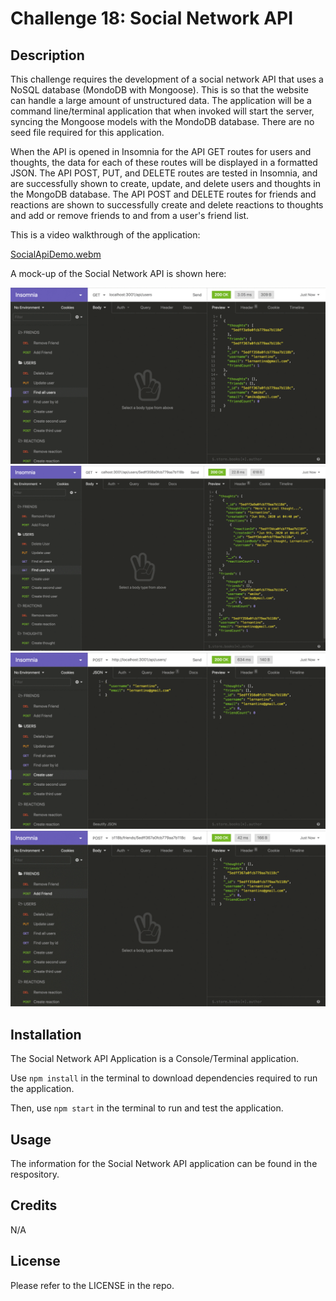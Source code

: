 # Challenge 18: Social Network API

## Description
This challenge requires the development of a social network API that uses a NoSQL database (MondoDB with Mongoose). This is so that the website can handle a large amount of unstructured data. The application will be a command line/terminal application that when invoked will start the server, syncing the Mongoose models with the MondoDB database. There are no seed file required for this application.

When the API is opened in Insomnia for the API GET routes for users and thoughts, the data for each of these routes will be displayed in a formatted JSON. The API POST, PUT, and DELETE routes are tested in Insomnia, and are successfully shown to create, update, and delete users and thoughts in the MongoDB database. The API POST and DELETE routes for friends and reactions are shown to successfully create and delete reactions to thoughts and add or remove friends to and from a user's friend list.

This is a video walkthrough of the application:

[SocialApiDemo.webm](https://github.com/sctwomey/automatic-fiesta/assets/9093766/a282929b-f712-45a0-87f8-2df0ad63a208)


A mock-up of the Social Network API is shown here:

<img src="images/18-nosql-homework-demo-01.gif" alt="NoSQL Database File Image 01" title="NoSQL Database File Screenshot 01">

<img src="images/18-nosql-homework-demo-02.gif" alt="NoSQL Database File Image 01" title="NoSQL Database File Screenshot 02">

<img src="images/18-nosql-homework-demo-03.gif" alt="NoSQL Database File Image 01" title="NoSQL Database File Screenshot 03">

<img src="images/18-nosql-homework-demo-04.gif" alt="NoSQL Database File Image 01" title="NoSQL Database File Screenshot 04">

## Installation

The Social Network API Application is a Console/Terminal application.

Use <code>npm install</code> in the terminal to download dependencies required to run the application.

Then, use <code>npm start</code> in the terminal to run and test the application.

## Usage

The information for the Social Network API application can be found in the respository.

## Credits

N/A

## License

Please refer to the LICENSE in the repo.
